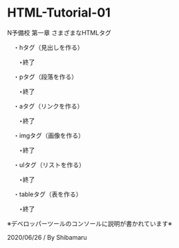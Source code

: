 # HTML-Tutorial-01
N予備校 第一章 さまざまなHTMLタグ

　・hタグ（見出しを作る）

　　‣終了

　・pタグ（段落を作る）

　　‣終了

　・aタグ（リンクを作る）

　　‣終了

　・imgタグ（画像を作る）

　　‣終了

　・ulタグ（リストを作る）

　　‣終了

　・tableタグ（表を作る）

　　‣終了

※デベロッパーツールのコンソールに説明が書かれています※

2020/06/26 / By Shibamaru
